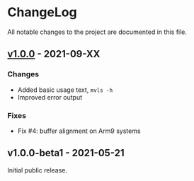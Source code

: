 ChangeLog
=========

All notable changes to the project are documented in this file.


[v1.0.0][UNRELEASED] - 2021-09-XX
---------------------------------

### Changes
- Added basic usage text, `mvls -h`
- Improved error output

### Fixes
- Fix #4: buffer alignment on Arm9 systems


v1.0.0-beta1 - 2021-05-21
-------------------------

Initial public release.


[UNRELEASED]: https://github.com/troglobit/smcroute/compare/1.0.0-beta1...HEAD
[v1.0.0]:     https://github.com/troglobit/smcroute/compare/1.0.0-beta1...1.0.0
